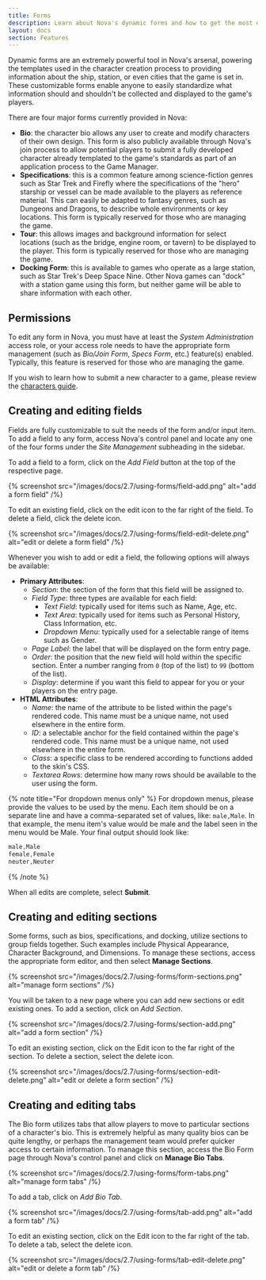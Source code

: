 ```yaml
---
title: Forms
description: Learn about Nova's dynamic forms and how to get the most out of them.
layout: docs
section: Features
---
```


Dynamic forms are an extremely powerful tool in Nova's arsenal, powering the templates used in the character creation process to providing information about the ship, station, or even cities that the game is set in. These customizable forms enable anyone to easily standardize what information should and shouldn't be collected and displayed to the game's players.

There are four major forms currently provided in Nova:

- **Bio**: the character bio allows any user to create and modify characters of their own design. This form is also publicly available through Nova's join process to allow potential players to submit a fully developed character already templated to the game's standards as part of an application process to the Game Manager.
- **Specifications**: this is a common feature among science-fiction genres such as Star Trek and Firefly where the specifications of the "hero" starship or vessel can be made available to the players as reference material. This can easily be adapted to fantasy genres, such as Dungeons and Dragons, to describe whole environments or key locations. This form is typically reserved for those who are managing the game.
- **Tour**: this allows images and background information for select locations (such as the bridge, engine room, or tavern) to be displayed to the player. This form is typically reserved for those who are managing the game.
- **Docking Form**: this is available to games who operate as a large station, such as Star Trek's Deep Space Nine. Other Nova games can "dock" with a station game using this form, but neither game will be able to share information with each other.

## Permissions

To edit any form in Nova, you must have at least the *System Administration* access role, or your access role needs to have the appropriate form management (such as *Bio/Join Form*, *Specs Form*, etc.) feature(s) enabled. Typically, this feature is reserved for those who are managing the game.

If you wish to learn how to submit a new character to a game, please review the [characters guide](/docs/2.7/guides/characters.md).

## Creating and editing fields

Fields are fully customizable to suit the needs of the form and/or input item. To add a field to any form, access Nova's control panel and locate any one of the four forms under the *Site Management* subheading in the sidebar.

To add a field to a form, click on the *Add Field* button at the top of the respective page.

{% screenshot src="/images/docs/2.7/using-forms/field-add.png" alt="add a form field" /%}

To edit an existing field, click on the edit icon to the far right of the field. To delete a field, click the delete icon.

{% screenshot src="/images/docs/2.7/using-forms/field-edit-delete.png" alt="edit or delete a form field" /%}

Whenever you wish to add or edit a field, the following options will always be available:

- **Primary Attributes**:
  - *Section*: the section of the form that this field will be assigned to.
  - *Field Type*: three types are available for each field:
    - *Text Field*: typically used for items such as Name, Age, etc.
    - *Text Area*: typically used for items such as Personal History, Class Information, etc.
    - *Dropdown Menu*: typically used for a selectable range of items such as Gender.
  - *Page Label*: the label that will be displayed on the form entry page.
  - *Order*: the position that the new field will hold within the specific section. Enter a number ranging from `0` (top of the list) to `99` (bottom of the list).
  - *Display*: determine if you want this field to appear for you or your players on the entry page.
- **HTML Attributes**:
  - *Name*: the name of the attribute to be listed within the page's rendered code. This name must be a unique name, not used elsewhere in the entire form.
  - *ID*: a selectable anchor for the field contained within the page's rendered code. This name must be a unique name, not used elsewhere in the entire form.
  - *Class*: a specific class to be rendered according to functions added to the skin's CSS.
  - *Textarea Rows*: determine how many rows should be available to the user using the form.

{% note title="For dropdown menus only" %}
For dropdown menus, please provide the values to be used by the menu. Each item should be on a separate line and have a comma-separated set of values, like: `male,Male`. In that example, the menu item's value would be male and the label seen in the menu would be Male. Your final output should look like:

```php
male,Male
female,Female
neuter,Neuter
```
{% /note %}

When all edits are complete, select **Submit**.

## Creating and editing sections

Some forms, such as bios, specifications, and docking, utilize sections to group fields together. Such examples include Physical Appearance, Character Background, and Dimensions. To manage these sections, access the appropriate form editor, and then select **Manage Sections**.

{% screenshot src="/images/docs/2.7/using-forms/form-sections.png" alt="manage form sections" /%}

You will be taken to a new page where you can add new sections or edit existing ones. To add a section, click on *Add Section*.

{% screenshot src="/images/docs/2.7/using-forms/section-add.png" alt="add a form section" /%}

To edit an existing section, click on the Edit icon to the far right of the section. To delete a section, select the delete icon.

{% screenshot src="/images/docs/2.7/using-forms/section-edit-delete.png" alt="edit or delete a form section" /%}

## Creating and editing tabs

The Bio form utilizes tabs that allow players to move to particular sections of a character's bio. This is extremely helpful as many quality bios can be quite lengthy, or perhaps the management team would prefer quicker access to certain information. To manage this section, access the Bio Form page through Nova's control panel and click on **Manage Bio Tabs**.

{% screenshot src="/images/docs/2.7/using-forms/form-tabs.png" alt="manage form tabs" /%}

To add a tab, click on *Add Bio Tab*.

{% screenshot src="/images/docs/2.7/using-forms/tab-add.png" alt="add a form tab" /%}

To edit an existing section, click on the Edit icon to the far right of the tab. To delete a tab, select the delete icon.

{% screenshot src="/images/docs/2.7/using-forms/tab-edit-delete.png" alt="edit or delete a form tab" /%}
